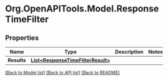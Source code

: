# Org.OpenAPITools.Model.ResponseTimeFilter
## Properties

Name | Type | Description | Notes
------------ | ------------- | ------------- | -------------
**Results** | [**List&lt;ResponseTimeFilterResult&gt;**](ResponseTimeFilterResult.md) |  | 

[[Back to Model list]](../README.md#documentation-for-models) [[Back to API list]](../README.md#documentation-for-api-endpoints) [[Back to README]](../README.md)

